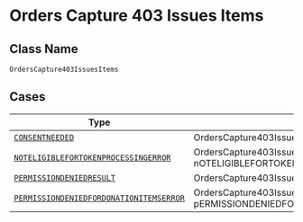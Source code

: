 
# Orders Capture 403 Issues Items

## Class Name

`OrdersCapture403IssuesItems`

## Cases

| Type | Factory Method |
|  --- | --- |
| [`CONSENTNEEDED`](../../../doc/models/consentneeded.md) | OrdersCapture403IssuesItems.fromCONSENTNEEDED(CONSENTNEEDED cONSENTNEEDED) |
| [`NOTELIGIBLEFORTOKENPROCESSINGERROR`](../../../doc/models/noteligiblefortokenprocessingerror.md) | OrdersCapture403IssuesItems.fromNOTELIGIBLEFORTOKENPROCESSINGERROR(NOTELIGIBLEFORTOKENPROCESSINGERROR nOTELIGIBLEFORTOKENPROCESSINGERROR) |
| [`PERMISSIONDENIEDRESULT`](../../../doc/models/permissiondeniedresult.md) | OrdersCapture403IssuesItems.fromPERMISSIONDENIEDRESULT(PERMISSIONDENIEDRESULT pERMISSIONDENIEDRESULT) |
| [`PERMISSIONDENIEDFORDONATIONITEMSERROR`](../../../doc/models/permissiondeniedfordonationitemserror.md) | OrdersCapture403IssuesItems.fromPERMISSIONDENIEDFORDONATIONITEMSERROR(PERMISSIONDENIEDFORDONATIONITEMSERROR pERMISSIONDENIEDFORDONATIONITEMSERROR) |

